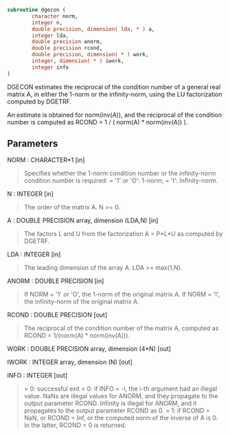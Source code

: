 ```fortran
subroutine dgecon (
        character norm,
        integer n,
        double precision, dimension( lda, * ) a,
        integer lda,
        double precision anorm,
        double precision rcond,
        double precision, dimension( * ) work,
        integer, dimension( * ) iwork,
        integer info
)
```

DGECON estimates the reciprocal of the condition number of a general
real matrix A, in either the 1-norm or the infinity-norm, using
the LU factorization computed by DGETRF.

An estimate is obtained for norm(inv(A)), and the reciprocal of the
condition number is computed as
RCOND = 1 / ( norm(A) \* norm(inv(A)) ).

## Parameters
NORM : CHARACTER\*1 [in]
> Specifies whether the 1-norm condition number or the
> infinity-norm condition number is required:
> = '1' or 'O':  1-norm;
> = 'I':         Infinity-norm.

N : INTEGER [in]
> The order of the matrix A.  N >= 0.

A : DOUBLE PRECISION array, dimension (LDA,N) [in]
> The factors L and U from the factorization A = P\*L\*U
> as computed by DGETRF.

LDA : INTEGER [in]
> The leading dimension of the array A.  LDA >= max(1,N).

ANORM : DOUBLE PRECISION [in]
> If NORM = '1' or 'O', the 1-norm of the original matrix A.
> If NORM = 'I', the infinity-norm of the original matrix A.

RCOND : DOUBLE PRECISION [out]
> The reciprocal of the condition number of the matrix A,
> computed as RCOND = 1/(norm(A) \* norm(inv(A))).

WORK : DOUBLE PRECISION array, dimension (4\*N) [out]

IWORK : INTEGER array, dimension (N) [out]

INFO : INTEGER [out]
> = 0:  successful exit
> < 0:  if INFO = -i, the i-th argument had an illegal value.
> NaNs are illegal values for ANORM, and they propagate to
> the output parameter RCOND.
> Infinity is illegal for ANORM, and it propagates to the output
> parameter RCOND as 0.
> = 1:  if RCOND = NaN, or
> RCOND = Inf, or
> the computed norm of the inverse of A is 0.
> In the latter, RCOND = 0 is returned.
